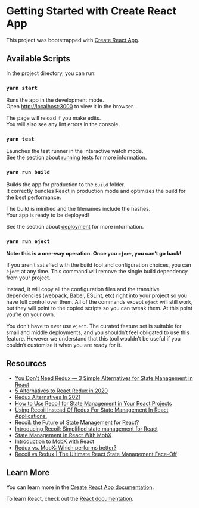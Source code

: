 # Getting Started with Create React App

This project was bootstrapped with [Create React App](https://github.com/facebook/create-react-app).

## Available Scripts

In the project directory, you can run:

### `yarn start`

Runs the app in the development mode.\
Open [http://localhost:3000](http://localhost:3000) to view it in the browser.

The page will reload if you make edits.\
You will also see any lint errors in the console.

### `yarn test`

Launches the test runner in the interactive watch mode.\
See the section about [running tests](https://facebook.github.io/create-react-app/docs/running-tests) for more information.

### `yarn run build`

Builds the app for production to the `build` folder.\
It correctly bundles React in production mode and optimizes the build for the best performance.

The build is minified and the filenames include the hashes.\
Your app is ready to be deployed!

See the section about [deployment](https://facebook.github.io/create-react-app/docs/deployment) for more information.

### `yarn run eject`

**Note: this is a one-way operation. Once you `eject`, you can’t go back!**

If you aren’t satisfied with the build tool and configuration choices, you can `eject` at any time. This command will remove the single build dependency from your project.

Instead, it will copy all the configuration files and the transitive dependencies (webpack, Babel, ESLint, etc) right into your project so you have full control over them. All of the commands except `eject` will still work, but they will point to the copied scripts so you can tweak them. At this point you’re on your own.

You don’t have to ever use `eject`. The curated feature set is suitable for small and middle deployments, and you shouldn’t feel obligated to use this feature. However we understand that this tool wouldn’t be useful if you couldn’t customize it when you are ready for it.

## Resources

- [You Don’t Need Redux — 3 Simple Alternatives for State Management in React](https://blog.devgenius.io/you-dont-need-redux-3-simple-alternatives-for-state-management-in-react-af1412318f3)
- [5 Alternatives to React Redux in 2020](https://blog.bitsrc.io/redux-react-alternatives-c1733793a339)
- [Redux Alternatives In 2021](https://blog.openreplay.com/redux-alternatives-in-2021/)
- [How to Use Recoil for State Management in Your React Projects](https://www.freecodecamp.org/news/how-to-use-recoil-for-state-management-in-your-react-projects/)
- [Using Recoil Instead Of Redux For State Management In React Applications.](https://blog.openreplay.com/using-recoil-instead-of-redux-for-state-management-in-react-applications/)
- [Recoil: the Future of State Management for React?](https://www.syncfusion.com/blogs/post/recoil-the-future-of-state-management-for-react.aspx)
- [Introducing Recoil: Simplified state management for React](https://blog.logrocket.com/simple-state-management-react-recoil/)
- [State Management In React With MobX](https://blog.openreplay.com/state-management-in-react-with-mobx/)
- [Introduction to MobX with React](https://blog.logrocket.com/introduction-to-mobx-with-react/)
- [Redux vs. MobX: Which performs better?](https://blog.logrocket.com/redux-vs-mobx/)
- [Recoil vs Redux | The Ultimate React State Management Face-Off](https://medium.com/@chandan.reddy/react-recoil-vs-redux-the-ultimate-react-state-management-face-off-188a729a70ee)

## Learn More

You can learn more in the [Create React App documentation](https://facebook.github.io/create-react-app/docs/getting-started).

To learn React, check out the [React documentation](https://reactjs.org/).
